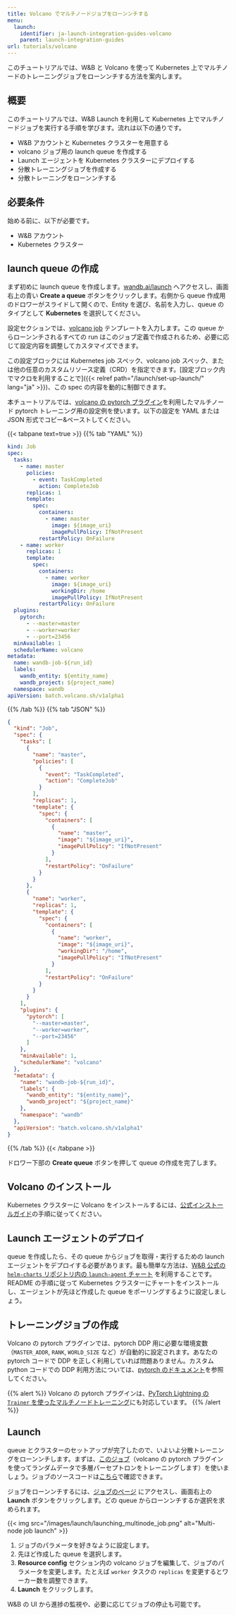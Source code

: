 ```yaml
---
title: Volcano でマルチノードジョブをローンンチする
menu:
  launch:
    identifier: ja-launch-integration-guides-volcano
    parent: launch-integration-guides
url: tutorials/volcano
---
```


このチュートリアルでは、W&B と Volcano を使って Kubernetes 上でマルチノードのトレーニングジョブをローンンチする方法を案内します。

## 概要

このチュートリアルでは、W&B Launch を利用して Kubernetes 上でマルチノードジョブを実行する手順を学びます。流れは以下の通りです。

- W&B アカウントと Kubernetes クラスターを用意する
- volcano ジョブ用の launch queue を作成する
- Launch エージェントを Kubernetes クラスターにデプロイする
- 分散トレーニングジョブを作成する
- 分散トレーニングをローンンチする

## 必要条件

始める前に、以下が必要です。

- W&B アカウント
- Kubernetes クラスター

## launch queue の作成

まず初めに launch queue を作成します。[wandb.ai/launch](https://wandb.ai/launch) へアクセスし、画面右上の青い **Create a queue** ボタンをクリックします。右側から queue 作成用のドロワーがスライドして開くので、Entity を選び、名前を入力し、queue のタイプとして **Kubernetes** を選択してください。

設定セクションでは、[volcano job](https://volcano.sh/en/docs/vcjob/) テンプレートを入力します。この queue からローンンチされるすべての run はこのジョブ定義で作成されるため、必要に応じて設定内容を調整してカスタマイズできます。

この設定ブロックには Kubernetes job スペック、volcano job スペック、または他の任意のカスタムリソース定義（CRD）を指定できます。[設定ブロック内でマクロを利用することで]({{< relref path="/launch/set-up-launch/" lang="ja" >}})、この spec の内容を動的に制御できます。

本チュートリアルでは、[volcano の pytorch プラグイン](https://github.com/volcano-sh/volcano/blob/master/docs/user-guide/how_to_use_pytorch_plugin.md)を利用したマルチノード pytorch トレーニング用の設定例を使います。以下の設定を YAML または JSON 形式でコピー&ペーストしてください。

{{< tabpane text=true >}}
{{% tab "YAML" %}}
```yaml
kind: Job
spec:
  tasks:
    - name: master
      policies:
        - event: TaskCompleted
          action: CompleteJob
      replicas: 1
      template:
        spec:
          containers:
            - name: master
              image: ${image_uri}
              imagePullPolicy: IfNotPresent
          restartPolicy: OnFailure
    - name: worker
      replicas: 1
      template:
        spec:
          containers:
            - name: worker
              image: ${image_uri}
              workingDir: /home
              imagePullPolicy: IfNotPresent
          restartPolicy: OnFailure
  plugins:
    pytorch:
      - --master=master
      - --worker=worker
      - --port=23456
  minAvailable: 1
  schedulerName: volcano
metadata:
  name: wandb-job-${run_id}
  labels:
    wandb_entity: ${entity_name}
    wandb_project: ${project_name}
  namespace: wandb
apiVersion: batch.volcano.sh/v1alpha1
```
{{% /tab %}}
{{% tab "JSON" %}}
```json
{
  "kind": "Job",
  "spec": {
    "tasks": [
      {
        "name": "master",
        "policies": [
          {
            "event": "TaskCompleted",
            "action": "CompleteJob"
          }
        ],
        "replicas": 1,
        "template": {
          "spec": {
            "containers": [
              {
                "name": "master",
                "image": "${image_uri}",
                "imagePullPolicy": "IfNotPresent"
              }
            ],
            "restartPolicy": "OnFailure"
          }
        }
      },
      {
        "name": "worker",
        "replicas": 1,
        "template": {
          "spec": {
            "containers": [
              {
                "name": "worker",
                "image": "${image_uri}",
                "workingDir": "/home",
                "imagePullPolicy": "IfNotPresent"
              }
            ],
            "restartPolicy": "OnFailure"
          }
        }
      }
    ],
    "plugins": {
      "pytorch": [
        "--master=master",
        "--worker=worker",
        "--port=23456"
      ]
    },
    "minAvailable": 1,
    "schedulerName": "volcano"
  },
  "metadata": {
    "name": "wandb-job-${run_id}",
    "labels": {
      "wandb_entity": "${entity_name}",
      "wandb_project": "${project_name}"
    },
    "namespace": "wandb"
  },
  "apiVersion": "batch.volcano.sh/v1alpha1"
}
```
{{% /tab %}}
{{< /tabpane >}}

ドロワー下部の **Create queue** ボタンを押して queue の作成を完了します。

## Volcano のインストール

Kubernetes クラスターに Volcano をインストールするには、[公式インストールガイド](https://volcano.sh/en/docs/installation/)の手順に従ってください。

## Launch エージェントのデプロイ

queue を作成したら、その queue からジョブを取得・実行するための launch エージェントをデプロイする必要があります。最も簡単な方法は、[W&B 公式の `helm-charts` リポジトリ内の `launch-agent` チャート](https://github.com/wandb/helm-charts/tree/main/charts/launch-agent) を利用することです。README の手順に従って Kubernetes クラスターにチャートをインストールし、エージェントが先ほど作成した queue をポーリングするように設定しましょう。

## トレーニングジョブの作成

Volcano の pytorch プラグインでは、pytorch DDP 用に必要な環境変数（`MASTER_ADDR`, `RANK`, `WORLD_SIZE` など）が自動的に設定されます。あなたの pytorch コードで DDP を正しく利用していれば問題ありません。カスタム python コードでの DDP 利用方法については、[pytorch のドキュメント](https://pytorch.org/tutorials/intermediate/ddp_tutorial.html)を参照してください。

{{% alert %}}
Volcano の pytorch プラグインは、[PyTorch Lightning の `Trainer` を使ったマルチノードトレーニング](https://lightning.ai/docs/pytorch/stable/common/trainer.html#num-nodes)にも対応しています。
{{% /alert %}}

## Launch

queue とクラスターのセットアップが完了したので、いよいよ分散トレーニングをローンンチします。まずは、[このジョブ](https://wandb.ai/wandb/multinodetest/jobs/QXJ0aWZhY3RDb2xsZWN0aW9uOjc3MDcwNTg1/runs/latest)（volcano の pytorch プラグインを使ってランダムデータで多層パーセプトロンをトレーニングします）を使いましょう。ジョブのソースコードは[こちら](https://github.com/wandb/launch-jobs/tree/main/jobs/distributed_test)で確認できます。

ジョブをローンンチするには、[ジョブのページ](https://wandb.ai/wandb/multinodetest/jobs/QXJ0aWZhY3RDb2xsZWN0aW9uOjc3MDcwNTg1/runs/latest) にアクセスし、画面右上の **Launch** ボタンをクリックします。どの queue からローンンチするか選択を求められます。

{{< img src="/images/launch/launching_multinode_job.png" alt="Multi-node job launch" >}}

1. ジョブのパラメータを好きなように設定します。
2. 先ほど作成した queue を選択します。
3. **Resource config** セクション内の volcano ジョブを編集して、ジョブのパラメータを変更します。たとえば `worker` タスクの `replicas` を変更するとワーカー数を調整できます。
4. **Launch** をクリックします。

W&B の UI から進捗の監視や、必要に応じてジョブの停止も可能です。